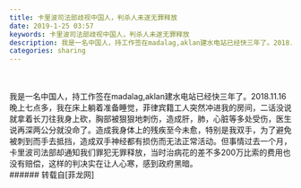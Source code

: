 ```yaml
---
title: 卡里波司法部歧视中国人，判杀人未遂无罪释放
date: 2019-1-25 03:57
keywords: 卡里波司法部歧视中国人，判杀人未遂无罪释放
description: 我是一名中国人，持工作签在madalag,aklan建水电站已经快三年了。2018.11.16晚上七点多，我在床上躺着准备睡觉，菲律宾籍工人突然冲进我的房间，二话没说就拿着长刀往我身上砍，胸部被狠狠地刺伤，造成肝，肺，心脏等多处受伤，医生说再深两公分就没命了。造成我身体上的残疾至今未愈，特别是我双手，为了避免被刺到而手去抵挡，造成双手神经都有损伤而无法正常活动。但事情过去一个月，卡里波司法部却通知我们罪犯无罪释放，当时治病花的差不多200万比索的费用也没有赔偿，这样的判决实在让人心寒，感到政府黑暗。
categories: sharing
---
```

<td class="t_f" id="postmessage_2790465">

<br/>
<br/>
我是一名中国人，持工作签在madalag,aklan建水电站已经快三年了。2018.11.16晚上七点多，我在床上躺着准备睡觉，菲律宾籍工人突然冲进我的房间，二话没说就拿着长刀往我身上砍，胸部被狠狠地刺伤，造成肝，肺，心脏等多处受伤，医生说再深两公分就没命了。造成我身体上的残疾至今未愈，特别是我双手，为了避免被刺到而手去抵挡，造成双手神经都有损伤而无法正常活动。但事情过去一个月，卡里波司法部却通知我们罪犯无罪释放，当时治病花的差不多200万比索的费用也没有赔偿，这样的判决实在让人心寒，感到政府黑暗。<br/>
</td>
###### 转载自[菲龙网]